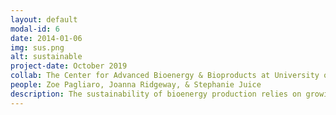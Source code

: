 ```yaml
---
layout: default
modal-id: 6
date: 2014-01-06
img: sus.png
alt: sustainable
project-date: October 2019
collab: The Center for Advanced Bioenergy & Bioproducts at University of Illinois
people: Zoe Pagliaro, Joanna Ridgeway, & Stephanie Juice
description: The sustainability of bioenergy production relies on growing feedstocks that retain nutrients and enhance soil carbon. We use an integrated model-experiment approach to refine our predictive understanding of how plant-microbial interactions impact soil C and N cycling in bioenergy systems. Recently, we released our new model FUN-BioCROP which is the first bioenergy ecosystem model to simulate explicit microbes and their interactions with plants in the rhizosphere. We continue to refine the model across three fronts: 1) using experiments to parameterize microbial traits, 2) develop an independent microbial-explicit N cycle, and 3) examine model predictions of global change responses. 
---
```

